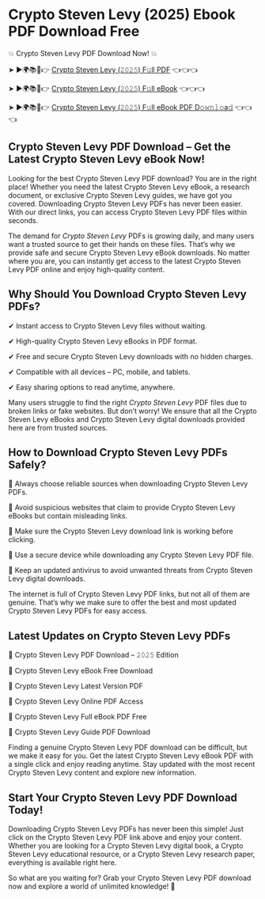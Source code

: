 # Crypto Steven Levy (2025) Ebook PDF Download Free

💥 Crypto Steven Levy PDF Download Now! 💥

➤ ►🌍📚📱👉 [Crypto Steven Levy (𝟸𝟶𝟸𝟻) F𝚞ll PDF](https://getpdf.xyz/crypto-steven-levy) 👈👈👈


➤ ►🌍📚📱👉 [Crypto Steven Levy (𝟸𝟶𝟸𝟻) F𝚞ll eBook](https://getpdf.xyz/crypto-steven-levy) 👈👈👈


➤ ►🌍📚📱👉 [Crypto Steven Levy (𝟸𝟶𝟸𝟻) F𝚞ll eBook PDF D𝚘𝚠𝚗𝚕𝚘a𝚍](https://getpdf.xyz/crypto-steven-levy) 👈👈👈


## Crypto Steven Levy PDF Download – Get the Latest Crypto Steven Levy eBook Now!

Looking for the best Crypto Steven Levy PDF download? You are in the right place! Whether you need the latest Crypto Steven Levy eBook, a research document, or exclusive Crypto Steven Levy guides, we have got you covered. Downloading Crypto Steven Levy PDFs has never been easier. With our direct links, you can access Crypto Steven Levy PDF files within seconds.

The demand for *Crypto Steven Levy* PDFs is growing daily, and many users want a trusted source to get their hands on these files. That’s why we provide safe and secure Crypto Steven Levy eBook downloads. No matter where you are, you can instantly get access to the latest Crypto Steven Levy PDF online and enjoy high-quality content.

## Why Should You Download Crypto Steven Levy PDFs?

✔ Instant access to Crypto Steven Levy files without waiting.

✔ High-quality Crypto Steven Levy eBooks in PDF format.

✔ Free and secure Crypto Steven Levy downloads with no hidden charges.

✔ Compatible with all devices – PC, mobile, and tablets.

✔ Easy sharing options to read anytime, anywhere.

Many users struggle to find the right *Crypto Steven Levy* PDF files due to broken links or fake websites. But don’t worry! We ensure that all the Crypto Steven Levy eBooks and Crypto Steven Levy digital downloads provided here are from trusted sources.

## How to Download Crypto Steven Levy PDFs Safely?

📌 Always choose reliable sources when downloading Crypto Steven Levy PDFs.

📌 Avoid suspicious websites that claim to provide Crypto Steven Levy eBooks but contain misleading links.

📌 Make sure the Crypto Steven Levy download link is working before clicking.

📌 Use a secure device while downloading any Crypto Steven Levy PDF file.

📌 Keep an updated antivirus to avoid unwanted threats from Crypto Steven Levy digital downloads.

The internet is full of Crypto Steven Levy PDF links, but not all of them are genuine. That’s why we make sure to offer the best and most updated Crypto Steven Levy PDFs for easy access.

## Latest Updates on Crypto Steven Levy PDFs

🔹 Crypto Steven Levy PDF Download – 𝟸𝟶𝟸𝟻 Edition

🔹 Crypto Steven Levy eBook Free Download

🔹 Crypto Steven Levy Latest Version PDF

🔹 Crypto Steven Levy Online PDF Access

🔹 Crypto Steven Levy Full eBook PDF Free

🔹 Crypto Steven Levy Guide PDF Download

Finding a genuine Crypto Steven Levy PDF download can be difficult, but we make it easy for you. Get the latest Crypto Steven Levy eBook PDF with a single click and enjoy reading anytime. Stay updated with the most recent Crypto Steven Levy content and explore new information.

## Start Your Crypto Steven Levy PDF Download Today!

Downloading Crypto Steven Levy PDFs has never been this simple! Just click on the Crypto Steven Levy PDF link above and enjoy your content. Whether you are looking for a Crypto Steven Levy digital book, a Crypto Steven Levy educational resource, or a Crypto Steven Levy research paper, everything is available right here.

So what are you waiting for? Grab your Crypto Steven Levy PDF download now and explore a world of unlimited knowledge! 🚀